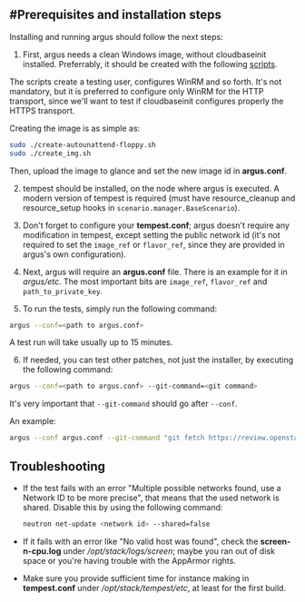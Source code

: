 #Prerequisites and installation steps
-------------------------------------

Installing and running argus should follow the next steps:

1. First, argus needs a clean Windows image, without cloudbaseinit installed.
  Preferrably, it should be created with the following [scripts](https://github.com/PCManticore/windows-openstack-imaging-tools).

  The scripts create a testing user, configures WinRM and so forth.
  It's not mandatory, but it is preferred to configure only WinRM for
  the HTTP transport, since we'll want to test if cloudbaseinit
  configures properly the HTTPS transport.
  
  Creating the image is as simple as:
  ```sh
  sudo ./create-autounattend-floppy.sh
  sudo ./create_img.sh
  ```
  Then, upload the image to glance and set the new image id
  in **argus.conf**.

2. tempest should be installed, on the node where argus is executed.
  A modern version of tempest is required (must have resource_cleanup and
  resource_setup hooks in `scenario.manager.BaseScenario`).

3. Don't forget to configure your **tempest.conf**; argus doesn't require any modification in tempest, except setting the
  public network id (it's not required to set the `image_ref` or `flavor_ref`,
  since they are provided in argus's own configuration).

4. Next, argus will require an **argus.conf** file. There is an example for it
  in *argus/etc*. The most important bits are `image_ref`, `flavor_ref` and
  `path_to_private_key`.

5. To run the tests, simply run the following command:
  ```sh
  argus --conf=<path to argus.conf>
  ```
  A test run will take usually up to 15 minutes.

6. If needed, you can test other patches, not just the installer, by executing the
  following command:
  ```sh 
  argus --conf=<path to argus.conf> --git-command=<git command>
  ```
  It's very important that `--git-command` should go after `--conf`.

  An example:
  ```sh
  argus --conf argus.conf --git-command "git fetch https://review.openstack.org/stackforge/cloudbase-init refs/changes/77/143277/1 && git checkout FETCH_HEAD"
  ```


Troubleshooting
---------------

* If the test fails with an error "Multiple possible networks found, use a Network ID to be more precise", that means
  that the used network is shared. Disable this by using the following command:
  ```sh
  neutron net-update <network id> --shared=false
  ```

* If it fails with an error like "No valid host was found", check the **screen-n-cpu.log** under */opt/stack/logs/screen*; maybe you ran out of disk space or you're having trouble with the AppArmor rights.

* Make sure you provide sufficient time for instance making in **tempest.conf** under */opt/stack/tempest/etc*, at least for the first build.
